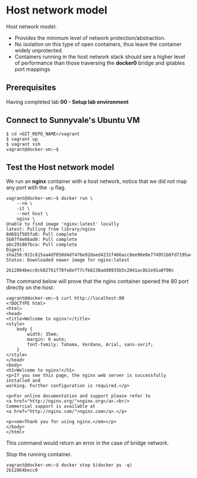 # Host network model


Host network model:

- Provides the minimum level of network protection/abstraction.
- No isolation on this type of open containers, thus leave the container widely unprotected.
- Containers running in the host network stack should see a higher level of performance than those traversing the **docker0** bridge and iptables port mappings

## Prerequisites

Having completed lab **00 - Setup lab environment**

## Connect to Sunnyvale's Ubuntu VM

```console
$ cd <GIT_REPO_NAME>/vagrant
$ vagrant up
$ vagrant ssh
vagrant@docker-vm:~$ 
```

## Test the **Host network model**

We run an **nginx** container with a host network, notice that we did not map any port with the `-p` flag.

```console
vagrant@docker-vm:~$ docker run \
    --rm \
    -it \
    --net host \
    nginx \
Unable to find image 'nginx:latest' locally
latest: Pulling from library/nginx
8d691f585fa8: Pull complete 
5b07f4e08ad0: Pull complete 
abc291867bca: Pull complete 
Digest: sha256:922c815aa4df050d4df476e92daed4231f466acc8ee90e0e774951b0fd7195a4
Status: Downloaded newer image for nginx:latest

2b12864becc0cb82761f78fe8ef77cfb8238add8935b5c2041ac8b1e91a8f00c
```

The command below will prove that the nginx container opened the 80 port directly on the host.

```console
vagrant@docker-vm:~$ curl http://localhost:80
<!DOCTYPE html>
<html>
<head>
<title>Welcome to nginx!</title>
<style>
    body {
        width: 35em;
        margin: 0 auto;
        font-family: Tahoma, Verdana, Arial, sans-serif;
    }
</style>
</head>
<body>
<h1>Welcome to nginx!</h1>
<p>If you see this page, the nginx web server is successfully installed and
working. Further configuration is required.</p>

<p>For online documentation and support please refer to
<a href="http://nginx.org/">nginx.org</a>.<br/>
Commercial support is available at
<a href="http://nginx.com/">nginx.com</a>.</p>

<p><em>Thank you for using nginx.</em></p>
</body>
</html>
```

This command would return an error in the case of bridge network.

Stop the running container.

```console
vagrant@docker-vm:~$ docker stop $(docker ps -q)
2b12864becc0
```